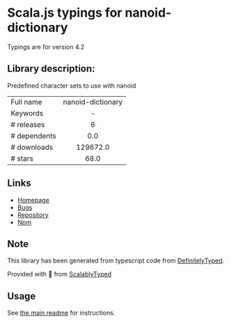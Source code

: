
# Scala.js typings for nanoid-dictionary

Typings are for version 4.2

## Library description:
Predefined character sets to use with nanoid

|                    |                 |
| ------------------ | :-------------: |
| Full name          | nanoid-dictionary |
| Keywords           | - |
| # releases         | 6 |
| # dependents       | 0.0 |
| # downloads        | 129672.0 |
| # stars            | 68.0 |

## Links
- [Homepage](https://github.com/CyberAP/nanoid-dictionary#readme)
- [Bugs](https://github.com/CyberAP/nanoid-dictionary/issues)
- [Repository](https://github.com/CyberAP/nanoid-dictionary)
- [Npm](https://www.npmjs.com/package/nanoid-dictionary)
    


## Note
This library has been generated from typescript code from [DefinitelyTyped](https://definitelytyped.org).

Provided with :purple_heart: from [ScalablyTyped](https://github.com/oyvindberg/ScalablyTyped)

## Usage
See [the main readme](../../readme.md) for instructions.


